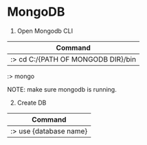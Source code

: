 # MongoDB

1. Open Mongodb CLI

Command | 
--- | 
:> cd C:/{PATH OF MONGODB DIR}/bin | 
:> mongo

NOTE: make sure mongodb is running.

2. Create DB

Command | 
--- | 
:> use {database name} |

